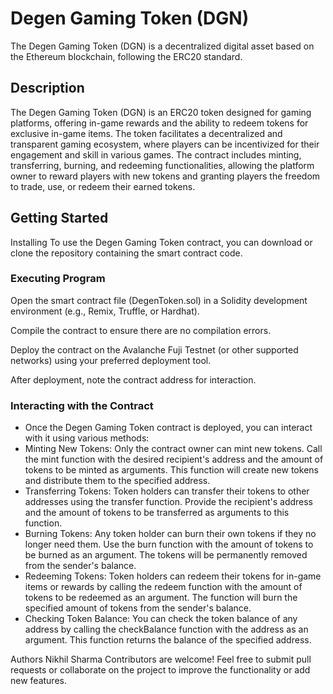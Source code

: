 # Degen Gaming Token (DGN)
The Degen Gaming Token (DGN) is a decentralized digital asset based on the Ethereum blockchain, following the ERC20 standard. 

## Description
The Degen Gaming Token (DGN) is an ERC20 token designed for gaming platforms, offering in-game rewards and the ability to redeem tokens for exclusive in-game items. The token facilitates a decentralized and transparent gaming ecosystem, where players can be incentivized for their engagement and skill in various games. The contract includes minting, transferring, burning, and redeeming functionalities, allowing the platform owner to reward players with new tokens and granting players the freedom to trade, use, or redeem their earned tokens.

## Getting Started
Installing
To use the Degen Gaming Token contract, you can download or clone the repository containing the smart contract code.

### Executing Program
Open the smart contract file (DegenToken.sol) in a Solidity development environment (e.g., Remix, Truffle, or Hardhat).

Compile the contract to ensure there are no compilation errors.

Deploy the contract on the Avalanche Fuji Testnet (or other supported networks) using your preferred deployment tool.

After deployment, note the contract address for interaction.

### Interacting with the Contract
 - Once the Degen Gaming Token contract is deployed, you can interact with it using various methods:
 - Minting New Tokens: Only the contract owner can mint new tokens. Call the mint function with the desired recipient's address and the amount of tokens to be minted as arguments. This function will create new tokens and distribute them to the specified address.
 - Transferring Tokens: Token holders can transfer their tokens to other addresses using the transfer function. Provide the recipient's address and the amount of tokens to be transferred as arguments to this function.
 - Burning Tokens: Any token holder can burn their own tokens if they no longer need them. Use the burn function with the amount of tokens to be burned as an argument. The tokens will be permanently removed from the sender's balance.
 - Redeeming Tokens: Token holders can redeem their tokens for in-game items or rewards by calling the redeem function with the amount of tokens to be redeemed as an argument. The function will burn the specified amount of tokens from the sender's balance.
 - Checking Token Balance: You can check the token balance of any address by calling the checkBalance function with the address as an argument. This function returns the balance of the specified address.

Authors
Nikhil Sharma
Contributors are welcome! Feel free to submit pull requests or collaborate on the project to improve the functionality or add new features.


